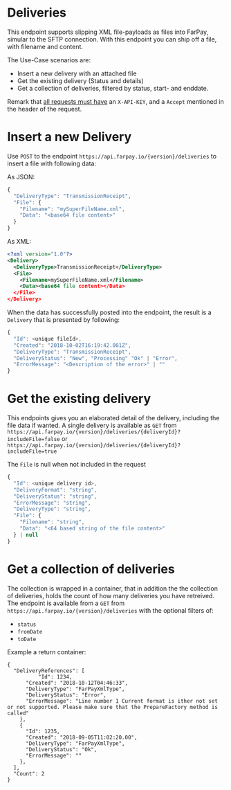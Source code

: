 # Deliveries
This endpoint supports slipping XML file-payloads as files into FarPay, simular to the SFTP connection.
With this endpoint you can ship off a file, with filename and content.

The Use-Case scenarios are:
* Insert a new delivery with an attached file
* Get the existing delivery (Status and details)
* Get a collection of deliveries, filtered by status, start- and enddate.


Remark that [all requests must have](All-Requests.md) an `X-API-KEY`, and a `Accept` mentioned in the header of the request.

# Insert a new Delivery
Use `POST` to the endpoint `https://api.farpay.io/{version}/deliveries` to insert a file with following data:

As JSON:
```javascript
{
  "DeliveryType": "TransmissionReceipt",
  "File": {
    "Filename": "mySuperFileName.xml",
    "Data": "<base64 file content>"
  }
}
```

As XML:
```xml
<?xml version="1.0"?>
<Delivery>
  <DeliveryType>TransmissionReceipt</DeliveryType>
  <File>
    <Filename>mySuperFileName.xml</Filename>
    <Data><base64 file content></Data>
  </File>
</Delivery>
```

When the data has successfully posted into the endpoint, the result is a ```Delivery``` that is presented by following:

```javascript
{
  "Id": <unique fileId>,
  "Created": "2018-10-02T16:19:42.001Z",
  "DeliveryType": "TransmissionReceipt",
  "DeliveryStatus": "New", "Processing" "Ok" | "Error",
  "ErrorMessage": "<Description of the error>" | ""
}
```

# Get the existing delivery
This endpoints gives you an elaborated detail of the delivery, including the file data if wanted.
A single delivery is available as `GET` from `https://api.farpay.io/{version}/deliveries/{deliveryId}?includeFile=false` or 
`https://api.farpay.io/{version}/deliveries/{deliveryId}?includeFile=true`

The ```File``` is null when not included in the request

```javascript
{
  "Id": <unique delivery id>,
  "DeliveryFormat": "string",
  "DeliveryStatus": "string",
  "ErrorMessage": "string",
  "DeliveryType": "string",
  "File": {
    "Filename": "string",
    "Data": "<64 based string of the file content>" 
  } | null
}
```

# Get a collection of deliveries
The collection is wrapped in a container, that in addition the the collection of deliveries, holds the
count of how many deliveries you have retreived.
The endpoint is available from a `GET` from `https://api.farpay.io/{version}/deliveries`
with the optional filters of:
* `status`
* `fromDate`
* `toDate`

Example a return container:

```
{
  "DeliveryReferences": [
          "Id": 1234,
      "Created": "2018-10-12T04:46:33",
      "DeliveryType": "FarPayXmlType",
      "DeliveryStatus": "Error",
      "ErrorMessage": "Line number 1 Current format is ither not set or not supported. Please make sure that the PrepareFactory method is called"
    },
    {
      "Id": 1235,
      "Created": "2018-09-05T11:02:20.00",
      "DeliveryType": "FarPayXmlType",
      "DeliveryStatus": "Ok",
      "ErrorMessage": ""
    },
  ],
  "Count": 2
}
```
